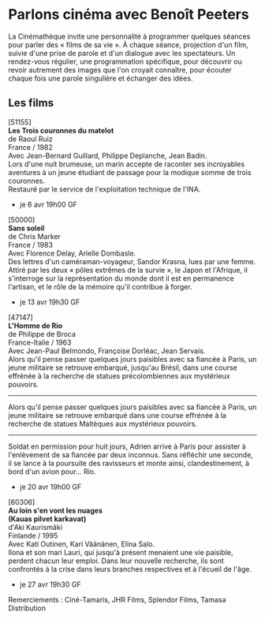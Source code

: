 # Parlons cinéma avec Benoît Peeters

La Cinémathèque invite une personnalité à programmer quelques séances pour parler des « films de sa vie ». À chaque séance, projection d'un film, suivie d'une prise de parole et d'un dialogue avec les spectateurs. Un rendez-vous régulier, une programmation spécifique, pour découvrir ou revoir autrement des images que l'on croyait connaître, pour écouter chaque fois une parole singulière et échanger des idées.

## Les films

[51155]  
**Les Trois couronnes du matelot**  
de Raoul Ruiz  
France / 1982  
Avec Jean-Bernard Guillard, Philippe Deplanche, Jean Badin.  
Lors d'une nuit brumeuse, un marin accepte de raconter ses incroyables aventures à un jeune étudiant de passage pour la modique somme de trois couronnes.  
Restauré par le service de l'exploitation technique de l'INA.

- je 6 avr 19h00 GF

[50000]  
**Sans soleil**  
de Chris Marker  
France / 1983  
Avec Florence Delay, Arielle Dombasle.  
Des lettres d'un caméraman-voyageur, Sandor Krasna, lues par une femme. Attiré par les deux « pôles extrêmes de la survie », le Japon et l'Afrique, il s'interroge sur la représentation du monde dont il est en permanence l'artisan, et le rôle de la mémoire qu'il contribue à forger.

- je 13 avr 19h30 GF

[47147]  
**L'Homme de Rio**  
de Philippe de Broca  
France-Italie / 1963  
Avec Jean-Paul Belmondo, Françoise Dorléac, Jean Servais.  
Alors qu'il pense passer quelques jours paisibles avec sa fiancée à Paris, un jeune militaire se retrouve embarqué, jusqu'au Brésil, dans une course effrénée à la recherche de statues précolombiennes aux mystérieux pouvoirs.

---

Alors qu'il pense passer quelques jours paisibles avec sa fiancée à Paris, un jeune militaire se retrouve embarqué dans une course effrénée à la recherche de statues Maltèques aux mystérieux pouvoirs.

---

Soldat en permission pour huit jours, Adrien arrive à Paris pour assister à l'enlèvement de sa fiancée par deux inconnus. Sans réfléchir une seconde, il se lance à la poursuite des ravisseurs et monte ainsi, clandestinement, à bord d'un avion pour... Rio.

- je 20 avr 19h00 GF

[60306]  
**Au loin s'en vont les nuages**  
**(Kauas pilvet karkavat)**  
d'Aki Kaurismäki  
Finlande / 1995  
Avec Kati Outinen, Kari Väänänen, Elina Salo.  
Ilona et son mari Lauri, qui jusqu'à présent menaient une vie paisible, perdent chacun  leur emploi. Dans leur nouvelle recherche, ils sont confrontés à la crise dans leurs branches respectives et à l'écueil de l'âge.

- je 27 avr 19h30 GF

Remerciements : Ciné-Tamaris, JHR Films, Splendor Films, Tamasa Distribution
